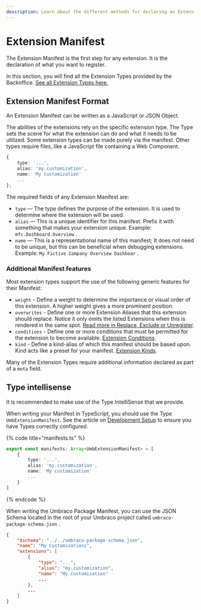 ```yaml
---
description: Learn about the different methods for declaring an Extension Manifest.
---
```


# Extension Manifest

The Extension Manifest is the first step for any extension. It is the declaration of what you want to register.

In this section, you will find all the Extension Types provided by the Backoffice. [See all Extension Types here.](../extension-types/)

## Extension Manifest Format

An Extension Manifest can be written as a JavaScript or JSON Object.

The abilities of the extensions rely on the specific extension type. The Type sets the scene for what the extension can do and what it needs to be utilized. Some extension types can be made purely via the manifest. Other types require files, like a JavaScript file containing a Web Component.

```typescript
{
    type: '...',
    alias: 'my.customization',
    name: 'My customization'
    ...
};
```

The required fields of any Extension Manifest are:

* `type` — The type defines the purpose of the extension. It is used to determine where the extension will be used.
* `alias` — This is a unique identifier for this manifest. Prefix it with something that makes your extension unique. Example: `mfc.Dashboard.Overview` .
* `name` — This is a representational name of this manifest; It does not need to be unique, but this can be beneficial when debugging extensions. Example: `My Fictive Company Overview Dashboar` .

### Additional Manifest features

Most extension types support the use of the following generic features for their Manifest:

* `weight` - Define a weight to determine the importance or visual order of this extension. A higher weight gives a more prominent position.
* `overwrites` - Define one or more Extension Aliases that this extension should replace. Notice it only omits the listed Extensions when this is rendered in the same spot. [Read more in Replace, Exclude or Unregister](replace-exclude-or-unregister.md).
* `conditions` - Define one or more conditions that must be permitted for the extension to become available. [Extension Conditions](../extension-conditions.md).
* `kind` - Define a kind-alias of which this manifest should be based upon. Kind acts like a preset for your manifest. [Extension Kinds](../extension-kind.md).

Many of the Extension Types require additional information declared as part of a `meta` field.

## Type intellisense

It is recommended to make use of the Type IntelliSense that we provide.

When writing your Manifest in TypeScript, you should use the Type `UmbExtensionManifest`. See the article on [Development Setup](../../development-flow/) to ensure you have Types correctly configured.

{% code title="manifests.ts" %}
```typescript
export const manifests: Array<UmbExtensionManifest> = [
    {
        type: '...',
        alias: 'my.customization',
        name: 'My customization'
        ...
    }
]
```
{% endcode %}

When writing the Umbraco Package Manifest, you can use the JSON Schema located in the root of your Umbraco project called `umbraco-package-schema.json` .

```json
{
    "$schema": "../../umbraco-package-schema.json",
    "name": "My Customizations",
    "extensions": [
        {
            "type": "...",
            "alias": "my.customization",
            "name": "My customization"
            ...
        },
        ...
    ]
}
```

